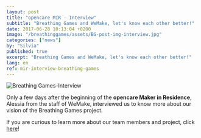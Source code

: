 ```yaml
---
layout: post
title: "opencare MIR - Interview"
subtitle: "Breathing Games and WeMake, let's know each other better!"
date: 2017-06-28 10:13:04 +0200
image: "/breathinggames/assets/BG-post-img-interview.jpg"
categories: ["news"]
by: "Silvia"
published: true
excerpt: "Breathing Games and WeMake, let's know each other better!"
lang: en
ref: mir-interview-breathing-games
---
```


<img src="https://opencarecc.github.io/breathinggames/assets/BG-post-img-interview.jpg" alt="Breathing Games-Interview">

Only a few days after the beginning of the <b>opencare Maker in Residence</b>, Alessia from the staff of WeMake, interviewed us to know more about our vision of the Breathing Games project.

If you are curious to learn more about our team members and project, click  [here](http://wemake.cc/2017/07/17/wemake-stories-breathing-games-and-their-free-software-project/)!
